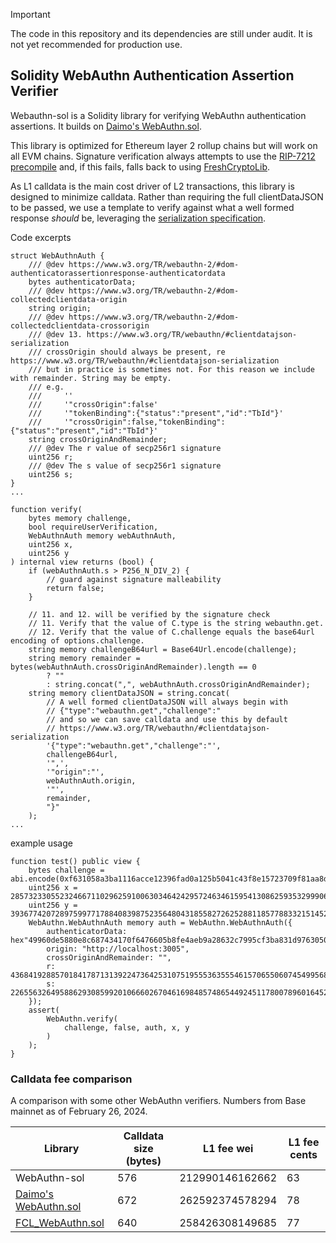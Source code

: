 > [!IMPORTANT]  
> The code in this repository and its dependencies are still under audit. It is not yet recommended for production use.

## Solidity WebAuthn Authentication Assertion Verifier

Webauthn-sol is a Solidity library for verifying WebAuthn authentication assertions. It builds on [Daimo's WebAuthn.sol](https://github.com/daimo-eth/p256-verifier/blob/master/src/WebAuthn.sol).

This library is optimized for Ethereum layer 2 rollup chains but will work on all EVM chains. Signature verification always attempts to use the [RIP-7212 precompile](https://github.com/ethereum/RIPs/blob/master/RIPS/rip-7212.md) and, if this fails, falls back to using [FreshCryptoLib](https://github.com/rdubois-crypto/FreshCryptoLib/blob/master/solidity/src/FCL_ecdsa.sol#L40).

As L1 calldata is the main cost driver of L2 transactions, this library is designed to minimize calldata. Rather than requiring the full clientDataJSON to be passed, we use a template to verify against what a well formed response *should* be, leveraging the [serialization specification](https://www.w3.org/TR/webauthn/#clientdatajson-serialization). 

Code excerpts

```solidity
struct WebAuthnAuth {
    /// @dev https://www.w3.org/TR/webauthn-2/#dom-authenticatorassertionresponse-authenticatordata
    bytes authenticatorData;
    /// @dev https://www.w3.org/TR/webauthn-2/#dom-collectedclientdata-origin
    string origin;
    /// @dev https://www.w3.org/TR/webauthn-2/#dom-collectedclientdata-crossorigin
    /// @dev 13. https://www.w3.org/TR/webauthn/#clientdatajson-serialization
    /// crossOrigin should always be present, re https://www.w3.org/TR/webauthn/#clientdatajson-serialization
    /// but in practice is sometimes not. For this reason we include with remainder. String may be empty.
    /// e.g.
    ///     ''
    ///     '"crossOrigin":false'
    ///     '"tokenBinding":{"status":"present","id":"TbId"}'
    ///     '"crossOrigin":false,"tokenBinding":{"status":"present","id":"TbId"}'
    string crossOriginAndRemainder;
    /// @dev The r value of secp256r1 signature
    uint256 r;
    /// @dev The s value of secp256r1 signature
    uint256 s;
}
...

function verify(
    bytes memory challenge,
    bool requireUserVerification,
    WebAuthnAuth memory webAuthnAuth,
    uint256 x,
    uint256 y
) internal view returns (bool) {
    if (webAuthnAuth.s > P256_N_DIV_2) {
        // guard against signature malleability
        return false;
    }

    // 11. and 12. will be verified by the signature check
    // 11. Verify that the value of C.type is the string webauthn.get.
    // 12. Verify that the value of C.challenge equals the base64url encoding of options.challenge.
    string memory challengeB64url = Base64Url.encode(challenge);
    string memory remainder = bytes(webAuthnAuth.crossOriginAndRemainder).length == 0
        ? ""
        : string.concat(",", webAuthnAuth.crossOriginAndRemainder);
    string memory clientDataJSON = string.concat(
        // A well formed clientDataJSON will always begin with
        // {"type":"webauthn.get","challenge":"
        // and so we can save calldata and use this by default
        // https://www.w3.org/TR/webauthn/#clientdatajson-serialization
        '{"type":"webauthn.get","challenge":"',
        challengeB64url,
        '",',
        '"origin":"',
        webAuthnAuth.origin,
        '"',
        remainder,
        "}"
    );
... 
```

example usage
```solidity
function test() public view {
    bytes challenge = abi.encode(0xf631058a3ba1116acce12396fad0a125b5041c43f8e15723709f81aa8d5f4ccf);
    uint256 x = 28573233055232466711029625910063034642429572463461595413086259353299906450061;
    uint256 y = 39367742072897599771788408398752356480431855827262528811857788332151452825281;
    WebAuthn.WebAuthnAuth memory auth = WebAuthn.WebAuthnAuth({
        authenticatorData: hex"49960de5880e8c687434170f6476605b8fe4aeb9a28632c7995cf3ba831d97630500000101",
        origin: "http://localhost:3005",
        crossOriginAndRemainder: "",
        r: 43684192885701841787131392247364253107519555363555461570655060745499568693242,
        s: 22655632649588629308599201066602670461698485748654492451178007896016452673579
    });
    assert(
        WebAuthn.verify(
            challenge, false, auth, x, y
        )
    );
}
```

### Calldata fee comparison
A comparison with some other WebAuthn verifiers. 
Numbers from Base mainnet as of February 26, 2024.

| Library | Calldata size (bytes) | L1 fee wei | L1 fee cents |
|--------|---------------|------------|--------------|
| WebAuthn-sol | 576 | 212990146162662 | 63 |
| [Daimo's WebAuthn.sol](https://github.com/daimo-eth/p256-verifier/blob/master/src/WebAuthn.sol) | 672 | 262592374578294 | 78 |
| [FCL_WebAuthn.sol](https://github.com/rdubois-crypto/FreshCryptoLib/blob/master/solidity/src/FCL_Webauthn.sol) | 640 | 258426308149685 | 77 |